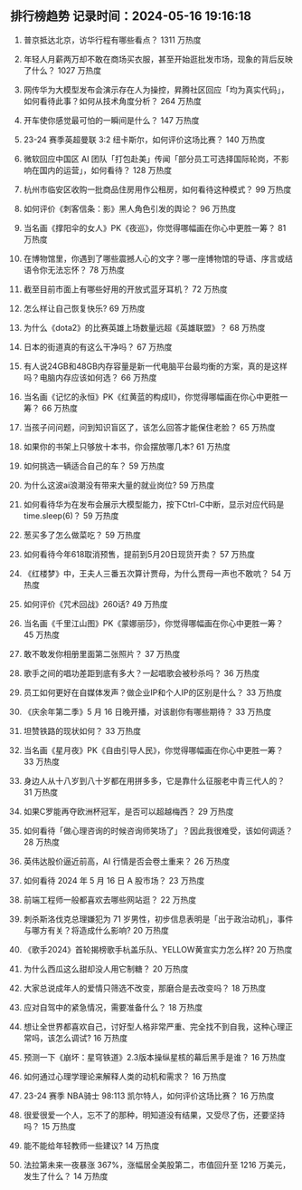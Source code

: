 
## 排行榜趋势 记录时间：2024-05-16 19:16:18
  
  1. 普京抵达北京，访华行程有哪些看点？ 1311 万热度
    
  2. 年轻人月薪两万却不敢在商场买衣服，甚至开始逛批发市场，现象的背后反映了什么？ 1027 万热度
    
  3. 网传华为大模型发布会演示存在人为操控，昇腾社区回应「均为真实代码」，如何看待此事？如何从技术角度分析？ 264 万热度
    
  4. 开车使你感觉最可怕的一瞬间是什么？ 147 万热度
    
  5. 23-24 赛季英超曼联 3:2 纽卡斯尔，如何评价这场比赛？ 140 万热度
    
  6. 微软回应中国区 AI 团队「打包赴美」传闻「部分员工可选择国际轮岗，不影响在国内的运营」，如何看待？ 128 万热度
    
  7. 杭州市临安区收购一批商品住房用作公租房，如何看待这种模式？ 99 万热度
    
  8. 如何评价《刺客信条：影》黑人角色引发的舆论？ 96 万热度
    
  9. 当名画《撑阳伞的女人》PK《夜巡》，你觉得哪幅画在你心中更胜一筹？ 81 万热度
    
  10. 在博物馆里，你遇到了哪些震撼人心的文字？哪一座博物馆的导语、序言或结语令你无法忘怀？ 78 万热度
    
  11. 截至目前市面上有哪些好用的开放式蓝牙耳机？ 72 万热度
    
  12. 怎么样让自己恢复快乐? 69 万热度
    
  13. 为什么《dota2》的比赛英雄上场数量远超《英雄联盟》？ 68 万热度
    
  14. 日本的街道真的有这么干净吗？ 67 万热度
    
  15. 有人说24GB和48GB内存容量是新一代电脑平台最均衡的方案，真的是这样吗？电脑内存应该如何选？ 66 万热度
    
  16. 当名画《记忆的永恒》PK《红黄蓝的构成II》，你觉得哪幅画在你心中更胜一筹？ 66 万热度
    
  17. 当孩子问问题，问到知识盲区了，该怎么回答才能保住老脸？ 65 万热度
    
  18. 如果你的书架上只够放十本书，你会摆放哪几本? 61 万热度
    
  19. 如何挑选一辆适合自己的车？ 59 万热度
    
  20. 为什么这波ai浪潮没有带来大量的就业岗位? 59 万热度
    
  21. 如何看待华为在发布会展示大模型能力，按下Ctrl-C中断，显示对应代码是time.sleep(6)？ 59 万热度
    
  22. 葱买多了怎么做菜吃？ 59 万热度
    
  23. 如何看待今年618取消预售，提前到5月20日现货开卖？ 57 万热度
    
  24. 《红楼梦》中，王夫人三番五次算计贾母，为什么贾母一声也不敢吭？ 54 万热度
    
  25. 如何评价《咒术回战》260话? 49 万热度
    
  26. 当名画《千里江山图》PK《蒙娜丽莎》，你觉得哪幅画在你心中更胜一筹？ 45 万热度
    
  27. 敢不敢发你相册里面第二张照片？ 37 万热度
    
  28. 歌手之间的唱功差距到底有多大？一起唱歌会被秒杀吗？ 36 万热度
    
  29. 员工如何更好在自媒体发声？做企业IP和个人IP的区别是什么？ 33 万热度
    
  30. 《庆余年第二季》5 月 16 日晚开播，对该剧你有哪些期待？ 33 万热度
    
  31. 坦赞铁路的现状如何？ 33 万热度
    
  32. 当名画《星月夜》PK《自由引导人民》，你觉得哪幅画在你心中更胜一筹？ 33 万热度
    
  33. 身边人从十八岁到八十岁都在用拼多多，它是靠什么征服老中青三代人的？ 31 万热度
    
  34. 如果C罗能再夺欧洲杯冠军，是否可以超越梅西？ 29 万热度
    
  35. 如何看待「做心理咨询的时候咨询师笑场了」？因此我很难受，该如何调适？ 28 万热度
    
  36. 英伟达股价逼近前高，AI 行情是否会卷土重来？ 26 万热度
    
  37. 如何看待 2024 年 5 月 16 日 A 股市场？ 23 万热度
    
  38. 前端工程师一般都喜欢去哪些网站逛？ 22 万热度
    
  39. 刺杀斯洛伐克总理嫌犯为 71 岁男性，初步信息表明是「出于政治动机」，事件与哪方有关？将造成什么影响? 20 万热度
    
  40. 《歌手2024》首轮揭榜歌手杭盖乐队、YELLOW黄宣实力怎么样? 20 万热度
    
  41. 为什么西瓜这么甜却没人用它制糖？ 20 万热度
    
  42. 大家总说成年人的爱情只筛选不改变，那磨合是去改变吗？ 18 万热度
    
  43. 应对自驾中的紧急情况，需要准备什么？ 18 万热度
    
  44. 想让全世界都喜欢自己，讨好型人格非常严重、完全找不到自我，这种心理正常吗，该怎么调试? 16 万热度
    
  45. 预测一下《崩坏：星穹铁道》2.3版本操纵星核的幕后黑手是谁？ 16 万热度
    
  46. 如何通过心理学理论来解释人类的动机和需求？ 16 万热度
    
  47. 23-24 赛季 NBA骑士 98:113 凯尔特人，如何评价这场比赛？ 16 万热度
    
  48. 很爱很爱一个人，忘不了的那种，明知道没有结果，又受尽了伤，还要坚持吗？ 15 万热度
    
  49. 能不能给年轻教师一些建议? 14 万热度
    
  50. 法拉第未来一夜暴涨 367%，涨幅居全美股第二，市值回升至 1216 万美元，发生了什么？ 14 万热度
    